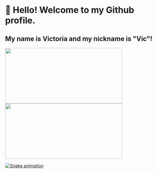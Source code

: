 # 👋 Hello! Welcome to my Github profile.
## My name is Victoria and my nickname is "Vic"!



<div>
<a href="https://github.com/victoriabym">
<img width="380em" height="180em" src="https://github-readme-stats.vercel.app/api/top-langs/?username=victoriabym&layout=compact&langs_count=7&theme=dracula"/>
<img width="380em" height="180em" src="https://github-readme-stats.vercel.app/api?username=victoriabym&show_icons=true&theme=dracula&include_all_commits=true&count_private=true"/>
</div>

![Snake animation](https://github.com/victoriabym/victoriabym/blob/output/github-contribution-grid-snake.svg)
